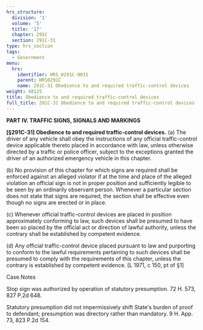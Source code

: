```yaml
---
hrs_structure:
  division: '1'
  volume: '5'
  title: '17'
  chapter: 291C
  section: 291C-31
type: hrs_section
tags:
  - Government
menu:
  hrs:
    identifier: HRS_0291C-0031
    parent: HRS0291C
    name: 291C-31 Obedience to and required traffic-control devices
weight: 48125
title: Obedience to and required traffic-control devices
full_title: 291C-31 Obedience to and required traffic-control devices
---
```

**PART IV. TRAFFIC SIGNS, SIGNALS AND MARKINGS**

**[§291C-31] Obedience to and required traffic-control devices.** (a) The driver of any vehicle shall obey the instructions of any official traffic-control device applicable thereto placed in accordance with law, unless otherwise directed by a traffic or police officer, subject to the exceptions granted the driver of an authorized emergency vehicle in this chapter.

(b) No provision of this chapter for which signs are required shall be enforced against an alleged violator if at the time and place of the alleged violation an official sign is not in proper position and sufficiently legible to be seen by an ordinarily observant person. Whenever a particular section does not state that signs are required, the section shall be effective even though no signs are erected or in place.

(c) Whenever official traffic-control devices are placed in position approximately conforming to law, such devices shall be presumed to have been so placed by the official act or direction of lawful authority, unless the contrary shall be established by competent evidence.

(d) Any official traffic-control device placed pursuant to law and purporting to conform to the lawful requirements pertaining to such devices shall be presumed to comply with the requirements of this chapter, unless the contrary is established by competent evidence. [L 1971, c 150, pt of §1]

Case Notes

Stop sign was authorized by operation of statutory presumption. 72 H. 573, 827 P.2d 648.

Statutory presumption did not impermissively shift State's burden of proof to defendant; presumption was directory rather than mandatory. 9 H. App. 73, 823 P.2d 154.